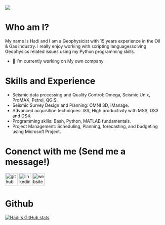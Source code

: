 ![](https://encrypted-tbn0.gstatic.com/images?q=tbn:ANd9GcTVixNEiG6kQqY3Fc1VlZUE4Uh7uYke2_1kqA&usqp=CAU)
# Who am I?
My name is Hadi and I am a Geophysicist with 15 years experience in the Oil & Gas industry. I really enjoy working with scripting languagessolving Geophysics related issues using my Python programming skills.

- 🔭 I’m currently working on My own company 

# Skills and Experience
* Seismic data processing and Quality Control: Omega, Seismic Unix, ProMAX, Petrel, QGIS.
* Seismic Survey Design and Planning: OMNI 3D, iManage.
* Advanced acquisition techniques: ISS, High productivity with MSS, DS3 and DS4.
* Programming skills: Bash, Python, MATLAB fundamentals.
* Project Management: Scheduling, Planning, forecasting, and budgeting using Microsoft Project.	

# Conenct with me (Send me a message!)
[<img src='https://cdn.jsdelivr.net/npm/simple-icons@3.0.1/icons/github.svg' alt='github' height='40'>](https://github.com/hadi-tim)  [<img src='https://cdn.jsdelivr.net/npm/simple-icons@3.0.1/icons/linkedin.svg' alt='linkedin' height='40'>](https://www.linkedin.com/in/hadi-timediouine-42049312/)  [<img src='https://cdn.jsdelivr.net/npm/simple-icons@3.0.1/icons/icloud.svg' alt='website' height='40'>](https://hadi-tim.github.io/)  

# Github
[![Hadi's GitHub stats](https://github-readme-stats.vercel.app/api?username=hadi-tim)](https://github.com/hadi-tim/github-readme-stats)





